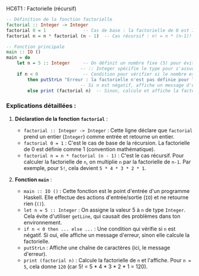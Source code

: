 HC6T1 : Factorielle (récursif)
```haskell
-- Définition de la fonction factorielle
factorial :: Integer -> Integer
factorial 0 = 1              -- Cas de base : la factorielle de 0 est 1
factorial n = n * factorial (n - 1)  -- Cas récursif : n! = n * (n-1)!

-- Fonction principale
main :: IO ()
main = do
    let n = 5 :: Integer     -- On définit un nombre fixe (5) pour éviter les problèmes d'entrée
                            -- :: Integer spécifie le type pour s'assurer que c'est un entier
    if n < 0                 -- Condition pour vérifier si le nombre est négatif
        then putStrLn "Erreur : la factorielle n'est pas définie pour les nombres négatifs."
                            -- Si n est négatif, affiche un message d'erreur
        else print (factorial n)  -- Sinon, calcule et affiche la factorielle de n
```

### Explications détaillées :

1. **Déclaration de la fonction `factorial`** :
   - `factorial :: Integer -> Integer` : Cette ligne déclare que `factorial` prend un entier (`Integer`) comme entrée et retourne un entier.
   - `factorial 0 = 1` : C'est le cas de base de la récursion. La factorielle de 0 est définie comme 1 (convention mathématique).
   - `factorial n = n * factorial (n - 1)` : C'est le cas récursif. Pour calculer la factorielle de `n`, on multiplie `n` par la factorielle de `n-1`. Par exemple, pour `5!`, cela devient `5 * 4 * 3 * 2 * 1`.

2. **Fonction `main`** :
   - `main :: IO ()` : Cette fonction est le point d'entrée d'un programme Haskell. Elle effectue des actions d'entrée/sortie (`IO`) et ne retourne rien (`()`).
   - `let n = 5 :: Integer` : On assigne la valeur 5 à `n` de type `Integer`. Cela évite d'utiliser `getLine`, qui causait des problèmes dans ton environnement.
   - `if n < 0 then ... else ...` : Une condition qui vérifie si `n` est négatif. Si oui, elle affiche un message d'erreur, sinon elle calcule la factorielle.
   - `putStrLn` : Affiche une chaîne de caractères (ici, le message d'erreur).
   - `print (factorial n)` : Calcule la factorielle de `n` et l'affiche. Pour `n = 5`, cela donne `120` (car 5! = 5 * 4 * 3 * 2 * 1 = 120).

#
